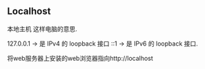 ## Localhost


本地主机 这样电脑的意思.

127.0.0.1  → 是 IPv4 的 loopback 接口
::1        → 是 IPv6 的 loopback 接口.



将web服务器上安装的web浏览器指向http://localhost


